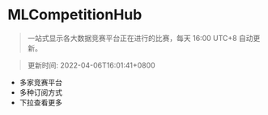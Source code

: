 # MLCompetitionHub

> 一站式显示各大数据竞赛平台正在进行的比赛，每天 16:00 UTC+8 自动更新。
  
> 更新时间: 2022-04-06T16:01:41+0800 

* 多家竞赛平台
* 多种订阅方式
* 下拉查看更多